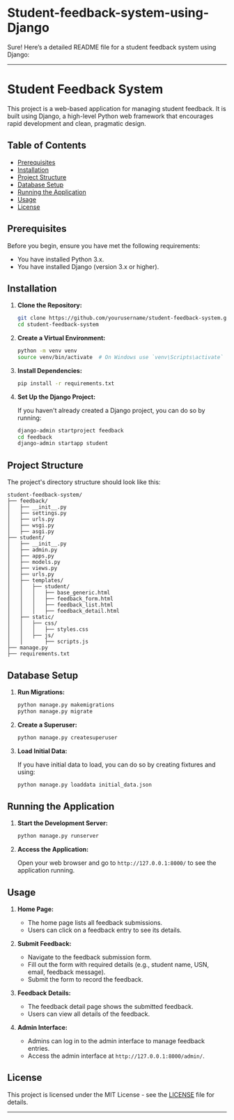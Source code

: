 # Student-feedback-system-using-Django

Sure! Here’s a detailed README file for a student feedback system using Django:

---

# Student Feedback System

This project is a web-based application for managing student feedback. It is built using Django, a high-level Python web framework that encourages rapid development and clean, pragmatic design.

## Table of Contents

- [Prerequisites](#prerequisites)
- [Installation](#installation)
- [Project Structure](#project-structure)
- [Database Setup](#database-setup)
- [Running the Application](#running-the-application)
- [Usage](#usage)
- [License](#license)

## Prerequisites

Before you begin, ensure you have met the following requirements:

- You have installed Python 3.x.
- You have installed Django (version 3.x or higher).

## Installation

1. **Clone the Repository:**

   ```bash
   git clone https://github.com/yourusername/student-feedback-system.git
   cd student-feedback-system
   ```

2. **Create a Virtual Environment:**

   ```bash
   python -m venv venv
   source venv/bin/activate  # On Windows use `venv\Scripts\activate`
   ```

3. **Install Dependencies:**

   ```bash
   pip install -r requirements.txt
   ```

4. **Set Up the Django Project:**

   If you haven't already created a Django project, you can do so by running:

   ```bash
   django-admin startproject feedback
   cd feedback
   django-admin startapp student
   ```

## Project Structure

The project's directory structure should look like this:

```
student-feedback-system/
├── feedback/
│   ├── __init__.py
│   ├── settings.py
│   ├── urls.py
│   ├── wsgi.py
│   ├── asgi.py
├── student/
│   ├── __init__.py
│   ├── admin.py
│   ├── apps.py
│   ├── models.py
│   ├── views.py
│   ├── urls.py
│   ├── templates/
│   │   ├── student/
│   │   │   ├── base_generic.html
│   │   │   ├── feedback_form.html
│   │   │   ├── feedback_list.html
│   │   │   ├── feedback_detail.html
│   ├── static/
│   │   ├── css/
│   │   │   ├── styles.css
│   │   ├── js/
│   │       ├── scripts.js
├── manage.py
├── requirements.txt
```

## Database Setup

1. **Run Migrations:**

   ```bash
   python manage.py makemigrations
   python manage.py migrate
   ```

2. **Create a Superuser:**

   ```bash
   python manage.py createsuperuser
   ```

3. **Load Initial Data:**

   If you have initial data to load, you can do so by creating fixtures and using:

   ```bash
   python manage.py loaddata initial_data.json
   ```

## Running the Application

1. **Start the Development Server:**

   ```bash
   python manage.py runserver
   ```

2. **Access the Application:**

   Open your web browser and go to `http://127.0.0.1:8000/` to see the application running.

## Usage

1. **Home Page:**

   - The home page lists all feedback submissions.
   - Users can click on a feedback entry to see its details.

2. **Submit Feedback:**

   - Navigate to the feedback submission form.
   - Fill out the form with required details (e.g., student name, USN, email, feedback message).
   - Submit the form to record the feedback.

3. **Feedback Details:**

   - The feedback detail page shows the submitted feedback.
   - Users can view all details of the feedback.

4. **Admin Interface:**

   - Admins can log in to the admin interface to manage feedback entries.
   - Access the admin interface at `http://127.0.0.1:8000/admin/`.

## License

This project is licensed under the MIT License - see the [LICENSE](LICENSE) file for details.

---

